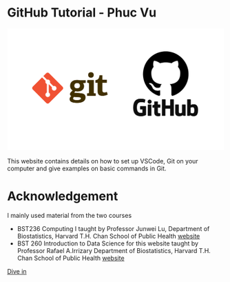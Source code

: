 # GitHub Tutorial - Phuc Vu

![Turing](./assets/covers/git.jpg)

This website contains details on how to set up VSCode, Git on your computer and give examples on basic commands in Git. 

# Acknowledgement
I mainly used material from the two courses <br>
- BST236 Computing I taught by Professor Junwei Lu, Department of Biostatistics, Harvard T.H. Chan School of Public Health [website](https://junwei-lu.github.io/bst236/) <br>
- BST 260 Introduction to Data Science for this website taught by Professor Rafael A.Irrizary Department of Biostatistics, Harvard T.H. Chan School of Public Health [website](https://datasciencelabs.github.io/2024/) <br>


[Dive in](chapter_syllabus/)
